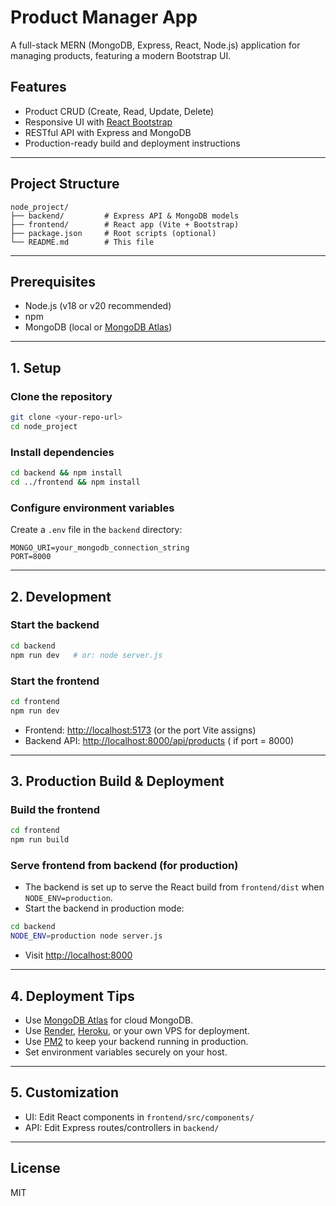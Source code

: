 # Product Manager App

A full-stack MERN (MongoDB, Express, React, Node.js) application for managing products, featuring a modern Bootstrap UI.

## Features
- Product CRUD (Create, Read, Update, Delete)
- Responsive UI with [React Bootstrap](https://react-bootstrap.github.io/)
- RESTful API with Express and MongoDB
- Production-ready build and deployment instructions

---

## Project Structure
```
node_project/
├── backend/         # Express API & MongoDB models
├── frontend/        # React app (Vite + Bootstrap)
├── package.json     # Root scripts (optional)
└── README.md        # This file
```

---

## Prerequisites
- Node.js (v18 or v20 recommended)
- npm
- MongoDB (local or [MongoDB Atlas](https://www.mongodb.com/atlas))

---

## 1. Setup

### Clone the repository
```bash
git clone <your-repo-url>
cd node_project
```

### Install dependencies
```bash
cd backend && npm install
cd ../frontend && npm install
```

### Configure environment variables
Create a `.env` file in the `backend` directory:
```
MONGO_URI=your_mongodb_connection_string
PORT=8000
```

---

## 2. Development

### Start the backend
```bash
cd backend
npm run dev   # or: node server.js
```

### Start the frontend
```bash
cd frontend
npm run dev
```

- Frontend: [http://localhost:5173](http://localhost:5173) (or the port Vite assigns)
- Backend API: [http://localhost:8000/api/products](http://localhost:8000/api/products) ( if port = 8000)

---

## 3. Production Build & Deployment

### Build the frontend
```bash
cd frontend
npm run build
```

### Serve frontend from backend (for production)
- The backend is set up to serve the React build from `frontend/dist` when `NODE_ENV=production`.
- Start the backend in production mode:
```bash
cd backend
NODE_ENV=production node server.js
```
- Visit [http://localhost:8000](http://localhost:8000)

---

## 4. Deployment Tips
- Use [MongoDB Atlas](https://www.mongodb.com/atlas) for cloud MongoDB.
- Use [Render](https://render.com/), [Heroku](https://heroku.com/), or your own VPS for deployment.
- Use [PM2](https://pm2.keymetrics.io/) to keep your backend running in production.
- Set environment variables securely on your host.

---

## 5. Customization
- UI: Edit React components in `frontend/src/components/`
- API: Edit Express routes/controllers in `backend/`

---

## License
MIT
